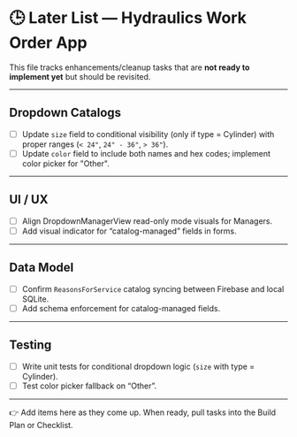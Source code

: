 # 🕒 Later List — Hydraulics Work Order App

This file tracks enhancements/cleanup tasks that are **not ready to implement yet** but should be revisited.

---

## Dropdown Catalogs
- [ ] Update `size` field to conditional visibility (only if type = Cylinder) with proper ranges (`< 24"`, `24" - 36"`, `> 36"`).
- [ ] Update `color` field to include both names and hex codes; implement color picker for "Other".

---

## UI / UX
- [ ] Align DropdownManagerView read-only mode visuals for Managers.
- [ ] Add visual indicator for “catalog-managed” fields in forms.

---

## Data Model
- [ ] Confirm `ReasonsForService` catalog syncing between Firebase and local SQLite.
- [ ] Add schema enforcement for catalog-managed fields.

---

## Testing
- [ ] Write unit tests for conditional dropdown logic (`size` with type = Cylinder).
- [ ] Test color picker fallback on “Other”.

---

👉 Add items here as they come up. When ready, pull tasks into the Build Plan or Checklist.